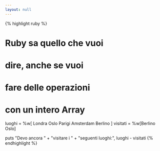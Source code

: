 ```yaml
---
layout: null
---
```


{% highlight ruby %}
# Ruby sa quello che vuoi
# dire, anche se vuoi
# fare delle operazioni
# con un intero Array
luoghi   = %w[ Londra
               Oslo
               Parigi
               Amsterdam
               Berlino ]
visitati = %w[Berlino Oslo]

puts "Devo ancora " +
     "visitare i " +
     "seguenti luoghi:",
     luoghi - visitati
{% endhighlight %}
